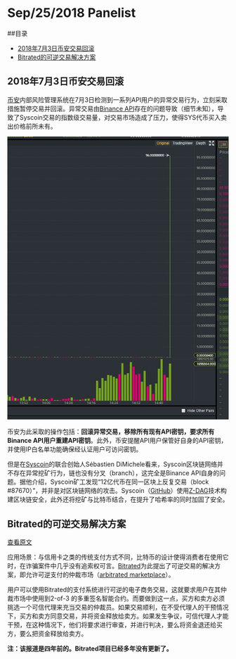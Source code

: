 # Sep/25/2018 Panelist

##目录

* [2018年7月3日币安交易回滚](#1)
* [Bitrated的可逆交易解决方案](#2)

<h2 id="1">2018年7月3日币安交易回滚</h2>

[币安](https://www.binance.com/en)内部风险管理系统在7月3日检测到一系列API用户的异常交易行为，立刻采取措施暂停交易并回滚。异常交易由[Binance API](https://github.com/binance-exchange)存在的问题导致（细节未知），导致了Syscoin交易的指数级交易量，对交易市场造成了压力，使得SYS代币买入卖出价格前所未有。

![](https://raw.githubusercontent.com/RaysKai/BlockChain/master/Panelist/binance.jpg)

币安为此采取的操作包括：**回滚异常交易，移除所有现有API密钥，要求所有Binance API用户重建API密钥**。此外，币安提醒API用户保管好自身的API密钥，并使用IP白名单功能确保经认证用户可访问密钥。

但是在[Syscoin](https://www.syscoin.org/)的联合创始人Sébastien DiMichele看来，Syscoin区块链网络并不存在异常挖矿行为，链也没有分叉（branch），这完全是Binance API自身的问题。据他介绍，Syscoin矿工发现“12亿代币在同一区块上反复交易（block #87670）”，并非是对区块链网络的攻击。Syscoin（[GitHub](https://github.com/syscoin)）使用[Z-DAG](https://www.reddit.com/r/SysCoin/comments/7q7or2/300_tps_instant_transaction_ability/)技术构建区块链安全，此外还将挖矿与比特币结合，在提升了哈希率的同时加固了安全。

<h2 id="2">Bitrated的可逆交易解决方案</h2>

[查看原文](https://www.coindesk.com/how-bitrated-is-aiming-to-put-trust-back-in-bitcoin/)

应用场景：与信用卡之类的传统支付方式不同，比特币的设计使得消费者在使用它时，在诈骗案件中几乎没有追索权可言。[Bitrated](https://github.com/shesek/bitrated)为此提出了可逆交易的解决方案，即允许可逆支付的仲裁市场（[arbitrated marketplace](https://www.bitrated.com/)）。

用户可以使用Bitrated的支付系统进行可逆的电子商务交易，这就要求用户在其仲裁市场中使用到2-of-3 的多重签名智能合约。而要做到这一点，买方和卖方必须挑选一个可信代理来充当交易的仲裁员。如果交易顺利，在不受代理人的干预情况下，买方和卖方同意交易，并将资金释放给卖方。如果发生争议，可信代理人才能干预，在这种情况下，他们将要求进行审查，并进行判决，要么将资金退还给买方，要么把资金释放给卖方。

**注：该报道是四年前的。Bitrated项目已经多年没有更新了。**



